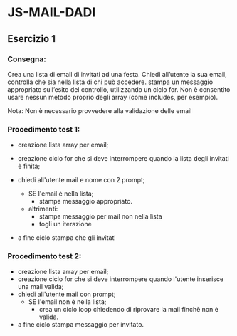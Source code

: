 # JS-MAIL-DADI

## Esercizio 1

### Consegna:
Crea una lista di email di invitati ad una festa.
Chiedi all’utente la sua email, controlla che sia nella lista di chi può accedere.
stampa un messaggio appropriato sull’esito del controllo, utilizzando un ciclo for.
Non è consentito usare nessun metodo proprio degli array (come includes, per esempio).

Nota:
Non è necessario provvedere alla validazione delle email

### Procedimento test 1:

- creazione lista array per email;
- creazione ciclo for che si deve interrompere quando la lista degli invitati è finita;
- chiedi all'utente mail e nome con 2 prompt;
   - SE l'email è nella lista;
      - stampa messaggio appropriato.
   - altrimenti:
      - stampa messaggio per mail non nella lista
      - togli un iterazione

- a fine ciclo stampa che gli invitati 

### Procedimento test 2:

- creazione lista array per email;
- creazione ciclo for che si deve interrompere quando l'utente inserisce una mail valida;
- chiedi all'utente mail con prompt;
   - SE l'email non è nella lista;
      - crea un ciclo loop chiedendo di riprovare la mail finchè non è valida.
- a fine ciclo stampa messaggio per invitato.

